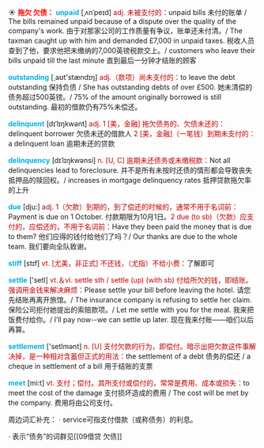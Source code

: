 ☀ <font color="red">**拖欠 欠债：**</font>
<font color="sky blue">**unpaid**</font> [ˌʌnˈpeɪd]
<font color="#c00000">adj. 未被支付的：</font>unpaid bills 未付的账单 / The bills remained unpaid because of a dispute over the quality of the company's work. 由于对那家公司的工作质量有争议，账单还未付清。/ The taxman caught up with him and demanded £7,000 in unpaid taxes. 税收人员查到了他，要求他把未缴纳的7,000英镑税款交上。/ customers who leave their bills unpaid till the last minute 直到最后一分钟才结账的顾客

<font color="sky blue">**outstanding**</font> [͵aʊt'stændɪŋ] 
<font color="#c00000">adj.（款项）尚未支付的：</font>to leave the debt outstanding 保持负债 / She has outstanding debts of over £500. 她未清偿的债务超过500英镑。/ 75% of the amount originally borrowed is still outstanding. 最初的借款仍有75%未偿还。
           
<font color="sky blue">**delinquent**</font> [dɪˈlɪŋkwənt]
<font color="#c00000">adj. 1 [美，金融] 拖欠债务的、欠债未还的：</font>delinquent borrower 欠债未还的借款人 <font color="#c00000">2 [美，金融]（一笔钱）到期未支付的：</font>a delinquent loan 逾期未还的贷款
           
<font color="sky blue">**delinquency**</font> [dɪˈlɪŋkwənsi]
<font color="#c00000">n. [U, C] 逾期未还债务或未缴税款：</font>Not all delinquencies lead to foreclosure. 并不是所有未按时还债的情形都会导致丧失抵押品的赎回权。/ increases in mortgage delinquency rates 抵押贷款拖欠率的上升

<font color="sky blue">**due**</font> [dju:] 
<font color="#c00000">adj. 1（欠款）到期的，到了偿还的时候的，通常不用于名词前：</font>Payment is due on 1 October. 付款期限为10月1日。<font color="#c00000">2 due (to sb)（欠款）应支付的，应偿还的，不用于名词前：</font>Have they been paid the money that is due to them? 他们应得的钱付给他们了吗？/ Our thanks are due to the whole team. 我们要向全队致谢。
           
<font color="sky blue">**stiff**</font> [stɪf]
<font color="#c00000">vt. [尤美，非正式] 不还钱，（尤指）不给小费：</font>了解即可

<font color="sky blue">**settle**</font> ['setl] 
<font color="#c00000">vt.＆vi. settle sth / settle (up) (with sb) 付给所欠的钱，即结账。强调用金钱来解决麻烦：</font>Please settle your bill before leaving the hotel. 请您先结账再离开旅馆。/ The insurance company is refusing to settle her claim. 保险公司拒付她提出的索赔款项。/ Let me settle with you for the meal. 我来把饭费付给你。/ I’ll pay now--we can settle up later. 现在我来付账——咱们以后再算。

<font color="sky blue">**settlement**</font> ['setlmənt] 
<font color="#c00000">n. [U] 支付欠款的行为，即偿付。暗示出把欠款这件事解决掉，是一种相对含蓄但正式的用法：</font>the settlement of a debt 债务的偿还 / a cheque in settlement of a bill 用于结账的支票

<font color="sky blue">**meet**</font> [mi:t] 
<font color="#c00000">vt. 支付；偿付。其所支付或偿付的，常常是费用、成本或损失：</font>to meet the cost of the damage 支付损坏造成的费用 / The cost will be met by the company. 费用将由公司支付。

周边词汇补充：
· service可指支付借款（或称债务）的利息。

· 表示“债务”的词群见[[09借贷 欠债]]

